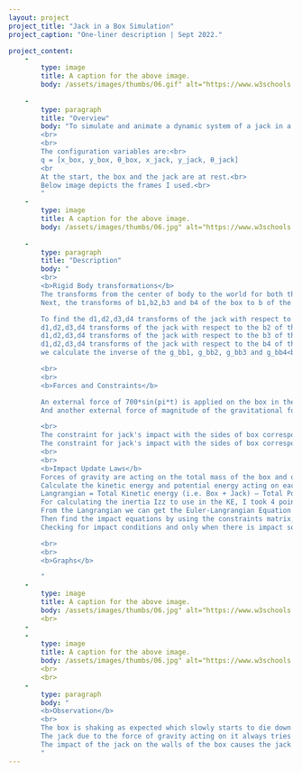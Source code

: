 ```yaml
---
layout: project
project_title: "Jack in a Box Simulation"
project_caption: "One-liner description | Sept 2022."

project_content:
    - 
        type: image
        title: A caption for the above image.
        body: /assets/images/thumbs/06.gif" alt="https://www.w3schools.com/bootstrap4/paris.jpg
    
    -
        type: paragraph
        title: "Overview"
        body: "To simulate and animate a dynamic system of a jack in a box when the box is shaken. We are considering a side view in 2-D.
        <br>
        <br>
        The configuration variables are:<br>
        q = [x_box, y_box, θ_box, x_jack, y_jack, θ_jack]
        <br
        At the start, the box and the jack are at rest.<br>
        Below image depicts the frames I used.<br>
        "
    -
        type: image
        title: A caption for the above image.
        body: /assets/images/thumbs/06.jpg" alt="https://www.w3schools.com/bootstrap4/paris.jpg
    
    -
        type: paragraph
        title: "Description"
        body: "
        <br>
        <b>Rigid Body transformations</b>
        The transforms from the center of body to the world for both the box and the jack are found.<br>
        Next, the transforms of b1,b2,b3 and b4 of the box to b of the box; the transforms from d1, d2,d3,d4 of the jack to d of the jack.<br>

        To find the d1,d2,d3,d4 transforms of the jack with respect to the b1 of the box;<br>
        d1,d2,d3,d4 transforms of the jack with respect to the b2 of the box;<br>
        d1,d2,d3,d4 transforms of the jack with respect to the b3 of the box<br>
        d1,d2,d3,d4 transforms of the jack with respect to the b4 of the box<br>
        we calculate the inverse of the g_bb1, g_bb2, g_bb3 and g_bb4<br>

        <br>
        <br>
        <b>Forces and Constraints</b>

        An external force of 700*sin(pi*t) is applied on the box in the x direction. A sinusoidal type of force provides a back and forth shaking motion. 700 is the amplitude and pi*t is the period; frequency=2pi/period.<br>
        And another external force of magnitude of the gravitational force acting on the box (Total mass of box*gravity*height of the box from its center of mass with respect to the world frame) is applied in the opposite direction of that gravitational force to prevent the Box from falling down and going outside the scene.<br>

        <br>
        The constraint for jack's impact with the sides of box corresponding to the b1 and b3 frame is the x-axis. <br>
        The constraint for jack's impact with the sides of box corresponding to the b2 and b4 frame is the y-axis. <br>
        <br>
        <br>
        <b>Impact Update Laws</b>
        Forces of gravity are acting on the total mass of the box and on the total mass of the jack. <br>
        Calculate the kinetic energy and potential energy acting on each<br>
        Langrangian = Total Kinetic energy (i.e. Box + Jack) – Total Potential energy ( i.e. Box + Jack) <br>
        For calculating the inertia Izz to use in the KE, I took 4 point masses at the corners for each, the box and the jack.<br>
        From the Langrangian we can get the Euler-Langrangian Equation and then a Euler-Langrange matrix equation where we have one side as the previous Euler Langrangian terms and the other side as the Force matrix in the q configuration.<br>
        Then find the impact equations by using the constraints matrix, substituting values in the tau plus (after impact)<br>
        Checking for impact conditions and only when there is impact solving for them.<br>

        <br>
        <br>
        <b>Graphs</b>

        "
    -
        type: image
        title: A caption for the above image.
        body: /assets/images/thumbs/06.jpg" alt="https://www.w3schools.com/bootstrap4/paris.jpg
        <br>
    -
    -
        type: image
        title: A caption for the above image.
        body: /assets/images/thumbs/06.jpg" alt="https://www.w3schools.com/bootstrap4/paris.jpg
        <br>
        <br>
    -
        type: paragraph
        body: "
        <b>Observation</b>
        <br>
        The box is shaking as expected which slowly starts to die down until the impact from the jack adds a torque to the box. The box’s height is maintained to an extent and not changing much with respect to its center of mass to the world frame and it does not fall out of the scene.<br>
        The jack due to the force of gravity acting on it always tries to fall down while staying inside the box.<br>
        The impact of the jack on the walls of the box causes the jack itself to rotate as well as bounce from one wall to another.<br>
        "
---
```



